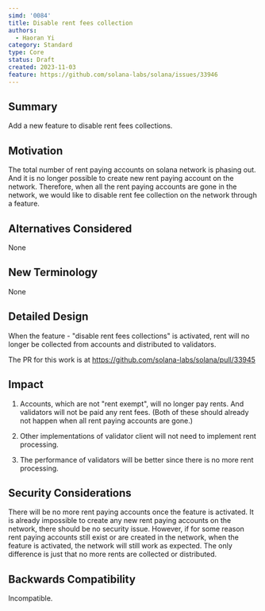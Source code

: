 ```yaml
---
simd: '0084'
title: Disable rent fees collection
authors:
  - Haoran Yi
category: Standard
type: Core
status: Draft
created: 2023-11-03
feature: https://github.com/solana-labs/solana/issues/33946
---
```


## Summary

Add a new feature to disable rent fees collections.

## Motivation

The total number of rent paying accounts on solana network is phasing out. And
it is no longer possible to create new rent paying account on the network.
Therefore, when all the rent paying accounts are gone in the network, we would
like to disable rent fee collection on the network through a feature.


## Alternatives Considered

None

## New Terminology

None

## Detailed Design

When the feature - "disable rent fees collections" is activated, rent will no
longer be collected from accounts and distributed to validators.

The PR for this work is at https://github.com/solana-labs/solana/pull/33945

## Impact

1. Accounts, which are not "rent exempt", will no longer pay rents. And
   validators will not be paid any rent fees. (Both of these should already not
   happen when all rent paying accounts are gone.)

2. Other implementations of validator client will not need to implement rent
   processing.

3. The performance of validators will be better since there is no more rent
   processing.

## Security Considerations

There will be no more rent paying accounts once the feature is activated. It is 
already impossible to create any new rent paying accounts on the network, there
should be no security issue. However, if for some reason rent paying accounts 
still exist or are created in the network, when the feature is activated, the network 
will still work as expected. The only difference is just that no more rents are 
collected or distributed.


## Backwards Compatibility

Incompatible.
